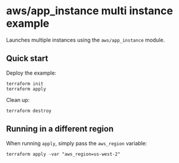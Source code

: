 # aws/app_instance multi instance example

Launches multiple instances using the `aws/app_instance` module.

## Quick start

Deploy the example:

```
terraform init
terraform apply
```

Clean up:

```
terraform destroy
```

## Running in a different region

When running `apply`, simply pass the `aws_region` variable:

```
terraform apply -var "aws_region=us-west-2"
```
